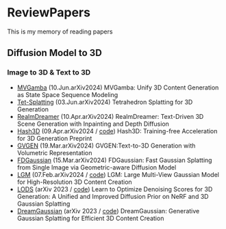 # ReviewPapers
This is my memory of reading papers


## Diffusion Model to 3D

### Image to 3D & Text to 3D

- [MVGamba](https://arxiv.org/pdf/2406.06367) (10.Jun.arXiv2024)
MVGamba: Unify 3D Content Generation as State Space Sequence Modeling
- [Tet-Splatting](https://github.com/fudan-zvg/tet-splatting) (03.Jun.arXiv2024)
Tetrahedron Splatting for 3D Generation
- [RealmDreamer](https://realmdreamer.github.io/) (10.Apr.arXiv2024)
RealmDreamer: Text-Driven 3D Scene Generation with Inpainting and Depth Diffusion
- [Hash3D](https://adamdad.github.io/hash3D/) (09.Apr.arXiv2024 / [code](https://github.com/Adamdad/hash3D))
Hash3D: Training-free Acceleration for 3D Generation Preprint
- [GVGEN](https://gvgen.github.io/) (19.Mar.arXiv2024)
GVGEN:Text-to-3D Generation with Volumetric Representation
- [FDGaussian](https://qjfeng.net/FDGaussian/) (15.Mar.arXiv2024)
FDGaussian: Fast Gaussian Splatting from Single Image via Geometric-aware Diffusion Model
- [LGM](https://me.kiui.moe/lgm/) (07.Feb.arXiv2024 / [code](https://github.com/3DTopia/LGM?tab=readme-ov-file))
LGM: Large Multi-View Gaussian Model for High-Resolution 3D Content Creation
- [LODS](https://yangxiaofeng.github.io/demo_diffusion_prior/) (arXiv 2023 / [code](https://github.com/yangxiaofeng/LODS))
Learn to Optimize Denoising Scores for 3D Generation: A Unified and Improved Diffusion Prior on NeRF and 3D Gaussian Splatting
- [DreamGaussian](https://dreamgaussian.github.io/) (arXiv 2023 / [code](https://github.com/dreamgaussian/dreamgaussian))
DreamGaussian: Generative Gaussian Splatting for Efficient 3D Content Creation